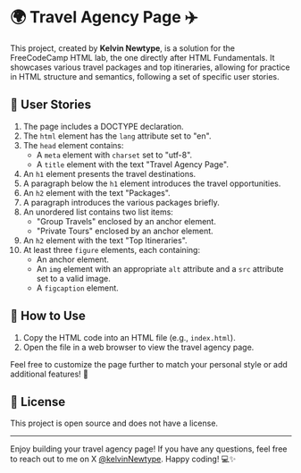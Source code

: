 # 🌍 Travel Agency Page ✈️

This project, created by **Kelvin Newtype**, is a solution for the FreeCodeCamp HTML lab, the one directly after HTML Fundamentals. It showcases various travel packages and top itineraries, allowing for practice in HTML structure and semantics, following a set of specific user stories.

## 📝 User Stories

1. The page includes a DOCTYPE declaration.
2. The `html` element has the `lang` attribute set to "en".
3. The `head` element contains:
    - A `meta` element with `charset` set to "utf-8".
    - A `title` element with the text "Travel Agency Page".
4. An `h1` element presents the travel destinations.
5. A paragraph below the `h1` element introduces the travel opportunities.
6. An `h2` element with the text "Packages".
7. A paragraph introduces the various packages briefly.
8. An unordered list contains two list items:
    - "Group Travels" enclosed by an anchor element.
    - "Private Tours" enclosed by an anchor element.
9. An `h2` element with the text "Top Itineraries".
10. At least three `figure` elements, each containing:
    - An anchor element.
    - An `img` element with an appropriate `alt` attribute and a `src` attribute set to a valid image.
    - A `figcaption` element.

## 🚀 How to Use

1. Copy the HTML code into an HTML file (e.g., `index.html`).
2. Open the file in a web browser to view the travel agency page.

Feel free to customize the page further to match your personal style or add additional features! 🌟

## 📄 License

This project is open source and does not have a license.

---

Enjoy building your travel agency page! If you have any questions, feel free to reach out to me on X [@kelvinNewtype](https://x.com/kelvinNewtype). Happy coding! 💻✨
